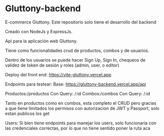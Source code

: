 # Gluttony-backend
E-commerce Gluttony. Este repositorio solo tiene el desarrollo del backend

Creado con NodeJs y ExpressJs.

Api para la aplicación web Gluttony.

Tiene como funcionalidades crud de productos, combos y de usuarios. 

Dentro de los usuarios se puede hacer Sign Up, Sign In, chequeos de validez de token de sesión y roles (admin, user, o editor) 


Deploy del front end:
https://vite-gluttony.vercel.app

Endpoints para testear:
Base: https://gluttony-backend.vercel.app/api

Productos:/productos
      Con Query: /:id
Combos:/combos
      Con Query: /:id

Tanto en productos como en combos, esta completo el CRUD pero gracias a que tiene limitados los permisos con autorizacion de JWT y Passport, solo estan publicos los get

Users: Si bien tiene endpoints para manejar los users, solo funcionaria con las credenciales correctas, por lo que no tiene sentido poner la ruta aca
